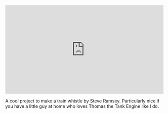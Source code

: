 <iframe width="500" height="281"  id="youtube_iframe" src="https://www.youtube.com/embed/43nYG_HQxE8?feature=oembed&amp;enablejsapi=1&amp;origin=http://safe.txmblr.com&amp;wmode=opaque" frameborder="0" allow="accelerometer; autoplay; encrypted-media; gyroscope; picture-in-picture" allowfullscreen></iframe>

A cool project to make a train whistle by Steve Ramsey. Particularly nice if you have a little guy at home who loves Thomas the Tank Engine like I do.
